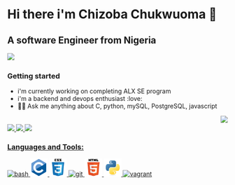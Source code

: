 Hi there i'm Chizoba Chukwuoma :wave: 
======================================
A software Engineer from Nigeria
---------------------------------
<p>
  <img src="https://img.shields.io/github/last-commit/classychizzy/classychizzy?color=blue&label=last%20updated&style=flat" />
</p>

### Getting started
- i'm  currently working on completing ALX SE program
- i'm a backend and devops enthusiast :love:
- :woman_technologist: Ask me anything about C, python, mySQL, PostgreSQL, javascript

<div id="header" align="right">
<img src="https://media.giphy.com/media/rsUGLKwgSvSxmq1VrZ/giphy.gif" width="400"/>
</div>
<div id="badges" align="bottom">
<a href="https://www.linkedin.com/in/chizoba-chukwuoma-317619186/">
<img src="https://img.shields.io/badge/LinkedIn-0077B5?style=for-the-badge&logo=linkedin&logoColor=white">
</a>
<a href="https://mobile.twitter.com/Classy_chizzy">
<img src="https://img.shields.io/badge/Twitter-1DA1F2?style=for-the-badge&logo=twitter&logoColor=white">
</a>
<a href="#">
<img src="https://img.shields.io/badge/Gmail-D14836?style=for-the-badge&logo=gmail&logoColor=white">

<h3 align="left">Languages and Tools:</h3>
<p align="left"> <a href="https://www.gnu.org/software/bash/" target="_blank" rel="noreferrer"> <img src="https://www.vectorlogo.zone/logos/gnu_bash/gnu_bash-icon.svg" alt="bash" width="40" height="40"/> </a> <a href="https://www.cprogramming.com/" target="_blank" rel="noreferrer"> <img src="https://raw.githubusercontent.com/devicons/devicon/master/icons/c/c-original.svg" alt="c" width="40" height="40"/> </a> <a href="https://www.w3schools.com/css/" target="_blank" rel="noreferrer"> <img src="https://raw.githubusercontent.com/devicons/devicon/master/icons/css3/css3-original-wordmark.svg" alt="css3" width="40" height="40"/> </a> <a href="https://git-scm.com/" target="_blank" rel="noreferrer"> <img src="https://www.vectorlogo.zone/logos/git-scm/git-scm-icon.svg" alt="git" width="40" height="40"/> </a> <a href="https://www.w3.org/html/" target="_blank" rel="noreferrer"> <img src="https://raw.githubusercontent.com/devicons/devicon/master/icons/html5/html5-original-wordmark.svg" alt="html5" width="40" height="40"/> </a> <a href="https://www.python.org" target="_blank" rel="noreferrer"> <img src="https://raw.githubusercontent.com/devicons/devicon/master/icons/python/python-original.svg" alt="python" width="40" height="40"/> </a> <a href="https://www.vagrantup.com/" target="_blank" rel="noreferrer"> <img src="https://www.vectorlogo.zone/logos/vagrantup/vagrantup-icon.svg" alt="vagrant" width="40" height="40"/> </a> </p>

